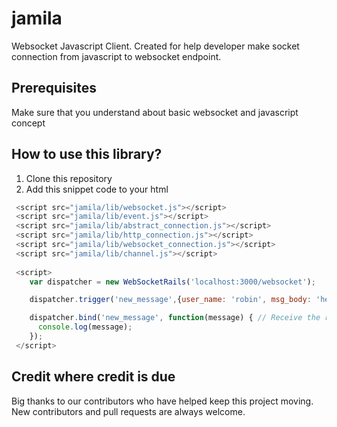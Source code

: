 # jamila
Websocket Javascript Client. Created for help developer make socket connection from javascript to websocket endpoint.

## Prerequisites

Make sure that you understand about basic websocket and javascript concept

## How to use this library?

1. Clone this repository
2. Add this snippet code to your html

  ````javascript
   <script src="jamila/lib/websocket.js"></script>
   <script src="jamila/lib/event.js"></script>
   <script src="jamila/lib/abstract_connection.js"></script>
   <script src="jamila/lib/http_connection.js"></script>
   <script src="jamila/lib/websocket_connection.js"></script>
   <script src="jamila/lib/channel.js"></script>
   
   <script>
      var dispatcher = new WebSocketRails('localhost:3000/websocket');

      dispatcher.trigger('new_message',{user_name: 'robin', msg_body: 'hello'}); // Trigger events using our JavaScript client.

      dispatcher.bind('new_message', function(message) { // Receive the response in the client.
        console.log(message);
      });
   </script>

  ````
  
  ## Credit where credit is due
  
  Big thanks to our contributors who have helped keep this project moving.
  New contributors and pull requests are always welcome.




